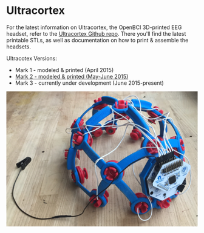 # Ultracortex

For the latest information on Ultracortex, the OpenBCI 3D-printed EEG headset, refer to the [Ultracortex Github repo](https://github.com/OpenBCI/Ultracortex). There you'll find the latest printable STLs, as well as documentation on how to print & assemble the headsets.

Ultracotex Versions:

* Mark 1 - modeled & printed (April 2015)
* [Mark 2 - modeled & printed (May-June 2015)](https://github.com/OpenBCI/Ultracortex/tree/master/Mark_2)
* Mark 3 - currently under development (June 2015-present)

![image](../assets/images/UC_back.JPG)




